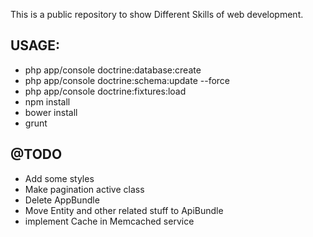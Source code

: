 This is a public repository to show Different Skills of web development.


USAGE:
---
- php app/console doctrine:database:create
- php app/console doctrine:schema:update --force
- php app/console doctrine:fixtures:load
- npm install
- bower install
- grunt

@TODO
---
- Add some styles
- Make pagination active class
- Delete AppBundle
- Move Entity and other related stuff to ApiBundle
- implement Cache in Memcached service
